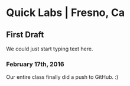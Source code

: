 # Quick Labs | Fresno, Ca
## First Draft 
<p> We could just start typing text here. </p>

### February 17th, 2016
<p> Our entire class finally did a push to GitHub. :)</p>